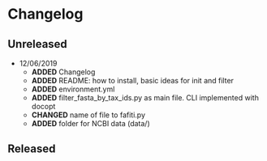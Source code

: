 # Changelog

## Unreleased
  
  * 12/06/2019
    + **ADDED** Changelog
    + **ADDED** README: how to install, basic ideas for init and filter
    + **ADDED** environment.yml
    + **ADDED** filter_fasta_by_tax_ids.py as main file. CLI implemented with docopt
    + **CHANGED** name of file to fafiti.py
    + **ADDED** folder for NCBI data (data/)

## Released
